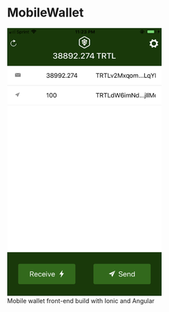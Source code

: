 # MobileWallet
<kbd>
<img src="https://github.com/derekzuk/MobileWallet/blob/master/resources/IMG_3025.PNG" width="358" height="622"/>
</kbd>
<br>
Mobile wallet front-end build with Ionic and Angular
